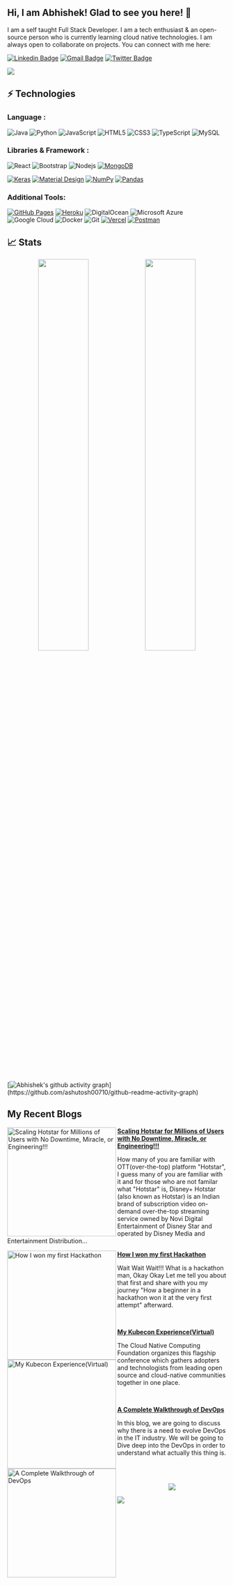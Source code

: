## Hi, I am Abhishek! Glad to see you here! 👋

I am a self taught Full Stack Developer. I am a tech enthusiast & an open-source person who is currently learning cloud native technologies. I am always open to collaborate on projects. You can connect with me here:


[![Linkedin Badge](https://img.shields.io/badge/-AbhishekKumar-blue?style=flat-square&logo=Linkedin&logoColor=white&link=https://www.linkedin.com/in/abhishek-kumar12/)](https://www.linkedin.com/in/abhishek-kumar12/)
[![Gmail Badge](https://img.shields.io/badge/-abhishek22512@gmail.com-c14438?style=flat-square&logo=Gmail&logoColor=white&link=mailto:abhishek22512@gmail.com)](mailto:abhishek22512@gmail.com)
[![Twitter Badge](https://img.shields.io/badge/-AbhishekKumar-blue?style=flat-square&logo=Twitter&logoColor=white&link=https://twitter.com/AbhishekKtwt)](https://twitter.com/AbhishekKtwt)

<div>
<img align="center" src="https://i.imgur.com/4ASafy0.png">
</div>




## ⚡ Technologies

### Language :
![Java](https://img.shields.io/badge/-java-E34A86?style=flat-square&logo=java)
![Python](https://img.shields.io/badge/-Python-black?style=flat-square&logo=Python)
![JavaScript](https://img.shields.io/badge/-JavaScript-black?style=flat-square&logo=javascript)
![HTML5](https://img.shields.io/badge/-HTML5-E34F26?style=flat-square&logo=html5&logoColor=white)
![CSS3](https://img.shields.io/badge/-CSS3-1572B6?style=flat-square&logo=css3)
![TypeScript](https://img.shields.io/badge/-TypeScript-007ACC?style=flat-square&logo=typescript)
![MySQL](https://img.shields.io/badge/-MySQL-black?style=flat-square&logo=mysql)

### Libraries & Framework :

![React](https://img.shields.io/badge/-React-black?style=flat-square&logo=react)
![Bootstrap](https://img.shields.io/badge/-Bootstrap-563D7C?style=flat-square&logo=bootstrap)
![Nodejs](https://img.shields.io/badge/-Nodejs-black?style=flat-square&logo=Node.js)
<a href="#"><img alt="MongoDB" src ="https://img.shields.io/badge/MongoDB-%234ea94b.svg?logo=mongodb&logoColor=white"></a>

<a href="#"><img alt="Keras" src="https://img.shields.io/badge/Keras%20-%23D00000.svg?logo=Keras&logoColor=white"></a>
<a href="#"><img alt="Material Design" src="https://img.shields.io/badge/Material%20Design%20-%230081CB.svg?logo=material-design&logoColor=white"></a>
<a href="#"><img alt="NumPy" src="https://img.shields.io/badge/Numpy%20-%23013243.svg?logo=numpy&logoColor=white"></a>
<a href="#"><img alt="Pandas" src="https://img.shields.io/badge/Pandas%20-%23150458.svg?logo=pandas&logoColor=white"></a>

### Additional Tools:

<a href="#"><img alt="GitHub Pages" src="https://img.shields.io/badge/GitHub%20Pages-%23327FC7.svg?logo=github&logoColor=white"></a>
<a href="#"><img alt="Heroku" src="https://img.shields.io/badge/Heroku%20-%23430098.svg?logo=heroku&logoColor=white"></a>
![DigitalOcean](https://img.shields.io/badge/-Digital%20Ocean-darkblue?style=flat-square&logo=digitalocean)
![Microsoft Azure](https://img.shields.io/badge/Microsoft%20Azure-232F7E?style=flat-square&logo=microsoft-azure)
![Google Cloud](https://img.shields.io/badge/Google%20Cloud-black?style=flat-square&logo=google-cloud)
![Docker](https://img.shields.io/badge/-Docker-black?style=flat-square&logo=docker)
![Git](https://img.shields.io/badge/-Git-black?style=flat-square&logo=git)
<a href="#"><img alt="Vercel" src="https://img.shields.io/badge/Vercel%20-%23000000.svg?logo=vercel&logoColor=white"></a>
<a href="#"><img alt="Postman" src="https://img.shields.io/badge/Postman-FF6C37?logo=postman&logoColor=white"></a>


## 📈 Stats
<p align="center"> 
  <img width="48%" src="https://github-readme-stats.vercel.app/api?username=octonawish-akcodes&show_icons=true&theme=tokyonight" />
  <img width="48%" src="https://github-readme-streak-stats.herokuapp.com/?user=octonawish-akcodes&theme=tokyonight" />
</p>

[![Abhishek's github activity graph](https://github-readme-activity-graph.cyclic.app/graph?username=octonawish-akcodes&bg_color=0f2d3d&color=1cadfb&line=1cadfb&point=1cadfb&area=true&hide_border=true")](https://github.com/ashutosh00710/github-readme-activity-graph)

## My Recent Blogs

<p align="left">
<a href="Scaling Hotstar for Millions of Users with No Downtime, Miracle, or Engineering!!!" title="Scaling Hotstar for Millions of Users with No Downtime, Miracle, or Engineering!!!"><img src="https://cdn.hashnode.com/res/hashnode/image/upload/v1663128676686/60WrmqLx-.webp?w=1600&h=840&fit=crop&crop=entropy&auto=compress,format&format=webp" alt="Scaling Hotstar for Millions of Users with No Downtime, Miracle, or Engineering!!!" width="250px" align="left" /></a>
<a href="https://abhishekk.hashnode.dev/scaling-hotstar-for-millions-of-users-with-no-downtime-miracle-or-engineering" title="Scaling Hotstar for Millions of Users with No Downtime, Miracle, or Engineering!!!"><strong>Scaling Hotstar for Millions of Users with No Downtime, Miracle, or Engineering!!!</strong></a>

How many of you are familiar with OTT(over-the-top) platform "Hotstar", I guess many of you are familiar with it and for those who are not familar what "Hotstar" is, Disney+ Hotstar (also known as Hotstar) is an Indian brand of subscription video on-demand over-the-top streaming service owned by Novi Digital Entertainment of Disney Star and operated by Disney Media and Entertainment Distribution...</p>

<p align="left">
<a href="https://blog.wemakedevs.org/how-i-won-my-first-hackathon" title="How I won my first Hackathon"><img src="https://cdn.hashnode.com/res/hashnode/image/upload/v1660827803587/ATrl5k45V.jpg?w=1600&h=840&fit=crop&crop=entropy&auto=compress,format&format=webp" alt="How I won my first Hackathon" width="250px" align="left" /></a>
<a href="https://blog.wemakedevs.org/how-i-won-my-first-hackathon" title="How I won my first Hackathon"><strong>How I won my first Hackathon</strong></a>
	
Wait Wait Wait!!! What is a hackathon man, Okay Okay Let me tell you about that first and share with you my journey "How a beginner in a hackathon won it at the very first attempt" afterward.</p>
<br>

<p align="left">
<a href="https://blog.kubesimplify.com/my-kubecon-euvirtual-experience" title="My Kubecon experience(Virtual)"><img src="https://cdn.hashnode.com/res/hashnode/image/upload/v1653670362189/6b_13fFbT.jpg?w=1600&h=840&fit=crop&crop=entropy&auto=compress,format&format=webp" alt="My Kubecon Experience(Virtual)" width="250px" align="left" /></a>
<a href="https://blog.kubesimplify.com/my-kubecon-euvirtual-experience" title="My Kubecon experience(Virtual)"><strong>My Kubecon Experience(Virtual)</strong></a>

The Cloud Native Computing Foundation organizes this flagship conference which gathers adopters and technologists from leading open source and cloud-native communities together in one place.</p>
<br>

<p align="left">
<a href="https://blog.kubesimplify.com/a-complete-walk-through-of-devops" title="A Complete Walkthrough of DevOps"><img src="https://cdn.hashnode.com/res/hashnode/image/upload/v1649860495113/oqWCCcT_1.jpg?w=1600&h=840&fit=crop&crop=entropy&auto=compress,format&format=webp" alt="A Complete Walkthrough of DevOps" width="250px" align="left" /></a>
<a href="https://blog.kubesimplify.com/a-complete-walk-through-of-devops" title="A Complete Walkthrough of DevOps"><strong>A Complete Walkthrough of DevOps</strong></a>

In this blog, we are going to discuss why there is a need to evolve DevOps in the IT industry. We will be going to Dive deep into the DevOps in order to understand what actually this thing is.</p>
<br>
<br>
<p align="center">
  <img src="https://readme-typing-svg.herokuapp.com?color=%2336BCF7&lines=THANKS+FOR+YOUR+VISIT!!!"
</p>
	
![](https://user-images.githubusercontent.com/73097560/115834477-dbab4500-a447-11eb-908a-139a6edaec5c.gif)
